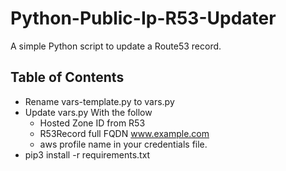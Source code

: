 # Python-Public-Ip-R53-Updater
A simple Python script to update a Route53 record.

## Table of Contents
+ Rename vars-template.py to vars.py
+ Update vars.py  With the follow
    + Hosted Zone ID from R53
    + R53Record full FQDN www.example.com
    + aws profile name in your credentials file.
+ pip3 install -r requirements.txt
